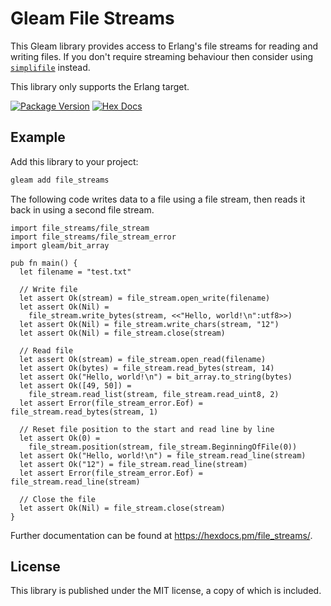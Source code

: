# Gleam File Streams

This Gleam library provides access to Erlang's file streams for reading and
writing files. If you don't require streaming behaviour then consider using
[`simplifile`](https://hex.pm/packages/simplifile) instead.

This library only supports the Erlang target.

[![Package Version](https://img.shields.io/hexpm/v/file_streams)](https://hex.pm/packages/file_streams)
[![Hex Docs](https://img.shields.io/badge/hex-docs-ffaff3)](https://hexdocs.pm/file_streams/)

## Example

Add this library to your project:

```sh
gleam add file_streams
```

The following code writes data to a file using a file stream, then reads it
back in using a second file stream.

```gleam
import file_streams/file_stream
import file_streams/file_stream_error
import gleam/bit_array

pub fn main() {
  let filename = "test.txt"

  // Write file
  let assert Ok(stream) = file_stream.open_write(filename)
  let assert Ok(Nil) =
    file_stream.write_bytes(stream, <<"Hello, world!\n":utf8>>)
  let assert Ok(Nil) = file_stream.write_chars(stream, "12")
  let assert Ok(Nil) = file_stream.close(stream)

  // Read file
  let assert Ok(stream) = file_stream.open_read(filename)
  let assert Ok(bytes) = file_stream.read_bytes(stream, 14)
  let assert Ok("Hello, world!\n") = bit_array.to_string(bytes)
  let assert Ok([49, 50]) =
    file_stream.read_list(stream, file_stream.read_uint8, 2)
  let assert Error(file_stream_error.Eof) = file_stream.read_bytes(stream, 1)

  // Reset file position to the start and read line by line
  let assert Ok(0) =
    file_stream.position(stream, file_stream.BeginningOfFile(0))
  let assert Ok("Hello, world!\n") = file_stream.read_line(stream)
  let assert Ok("12") = file_stream.read_line(stream)
  let assert Error(file_stream_error.Eof) = file_stream.read_line(stream)

  // Close the file
  let assert Ok(Nil) = file_stream.close(stream)
}
```

Further documentation can be found at <https://hexdocs.pm/file_streams/>.

## License

This library is published under the MIT license, a copy of which is included.
